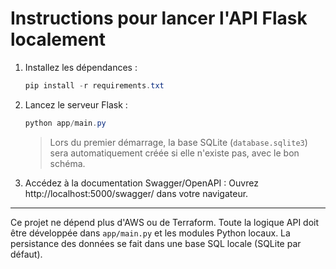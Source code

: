 # Instructions pour lancer l'API Flask localement

1. Installez les dépendances :
   ```powershell
   pip install -r requirements.txt
   ```

2. Lancez le serveur Flask :
   ```powershell
   python app/main.py
   ```

   > Lors du premier démarrage, la base SQLite (`database.sqlite3`) sera automatiquement créée si elle n'existe pas, avec le bon schéma.

3. Accédez à la documentation Swagger/OpenAPI :
   Ouvrez http://localhost:5000/swagger/ dans votre navigateur.

---
Ce projet ne dépend plus d'AWS ou de Terraform. Toute la logique API doit être développée dans `app/main.py` et les modules Python locaux. La persistance des données se fait dans une base SQL locale (SQLite par défaut).
